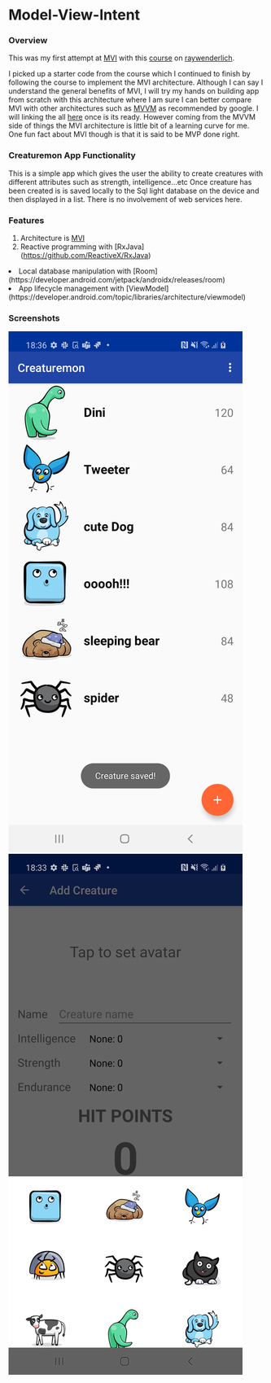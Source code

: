 # Model-View-Intent

### Overview
This was my first attempt at [MVI](https://www.raywenderlich.com/817602-mvi-architecture-for-android-tutorial-getting-started)
with this [course](https://www.raywenderlich.com/266607-mvi-on-android) on [raywenderlich](https://www.raywenderlich.com).

I picked up a starter code from the course which I continued to finish by following the course to implement the MVI
architecture. Although I can say I understand the general benefits of MVI, I will try my hands on building app from scratch
with this architecture where I am sure I can better compare MVI with other architectures such as [MVVM](https://developer.android.com/jetpack/guide) as recommended by google.
I will linking the all [here]("") once is its ready. However coming from the MVVM side of things the MVI architecture is little bit of a learning curve for me.
One fun fact about MVI though is that it is said to be MVP done right.

### Creaturemon App Functionality
This is a simple app which gives the user the ability to create creatures with different attributes such as strength, intelligence...etc
Once creature has been created is is saved locally to the Sql light database on the device and then displayed in a list. There is no involvement
of web services here.

### Features

1. Architecture is [MVI](https://www.raywenderlich.com/817602-mvi-architecture-for-android-tutorial-getting-started)</li>
2. Reactive programming with [RxJava]
(https://github.com/ReactiveX/RxJava)</li>
<li>Local database manipulation with [Room]
(https://developer.android.com/jetpack/androidx/releases/room)</li>
<li>App lifecycle management with [ViewModel]
(https://developer.android.com/topic/libraries/architecture/viewmodel)</li>


### Screenshots
![](/images/1.jpg "All Creatures Screen")
![](/images/2.jpg "Add Creature Screen")






